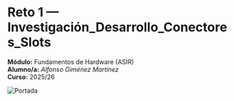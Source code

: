 # Reto 1 — Investigación_Desarrollo_Conectores_Slots

**Módulo:** Fundamentos de Hardware (ASIR)  
**Alumno/a:** _Alfonso Giménez Martínez_  
**Curso:** 2025/26

![Portada](../assets/img/00-portada/portada.png "Portada")